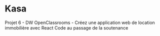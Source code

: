 # Kasa
Projet 6 - DW OpenClassrooms - Créez une application web de location immobilière avec React
Code au passage de la soutenance
